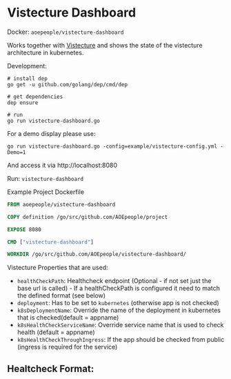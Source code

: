 # Vistecture Dashboard

Docker: `aoepeople/vistecture-dashboard`

Works together with [Vistecture](https://github.com/aoepeople/vistecture) and shows the state of the vistecture architecture in kubernetes.

Development:

```
# install dep
go get -u github.com/golang/dep/cmd/dep

# get dependencies
dep ensure

# run
go run vistecture-dashboard.go
```

For a demo display please use:
```
go run vistecture-dashboard.go -config=example/vistecture-config.yml -Demo=1
```


And access it via http://localhost:8080

Run: `vistecture-dashboard`

Example Project Dockerfile

```dockerfile
FROM aoepeople/vistecture-dashboard

COPY definition /go/src/github.com/AOEpeople/project

EXPOSE 8080

CMD ["vistecture-dashboard"]

WORKDIR /go/src/github.com/AOEpeople/vistecture-dashboard/
```

Vistecture Properties that are used:

- `healthCheckPath`: Healthcheck endpoint (Optional - if not set just the base url is called) - If a healthCheckPath is configured it need to match the defined format (see below)
- `deployment`: Has to be set to `kubernetes` (otherwise app is not checked)
- `k8sDeploymentName`: Override the name of the deployment in kubernetes that is checked(default = appname)
- `k8sHealthCheckServiceName`: Override service name that is used to check health (default = appname)
- `k8sHealthCheckThroughIngress`: If the app should be checked from public (ingress is required for the service)


## Healtcheck Format:

```

```